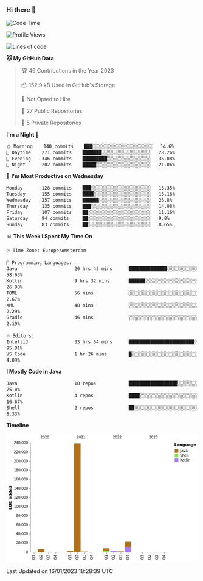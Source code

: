### Hi there 👋


<!--START_SECTION:waka-->
![Code Time](http://img.shields.io/badge/Code%20Time-2%2C895%20hrs%2023%20mins-blue)

![Profile Views](http://img.shields.io/badge/Profile%20Views-5-blue)

![Lines of code](https://img.shields.io/badge/From%20Hello%20World%20I%27ve%20Written-283%20Thousand%20lines%20of%20code-blue)

**🐱 My GitHub Data** 

> 🏆 46 Contributions in the Year 2023
 > 
> 📦 152.9 kB Used in GitHub's Storage 
 > 
> 🚫 Not Opted to Hire
 > 
> 📜 27 Public Repositories 
 > 
> 🔑 5 Private Repositories  
 > 
**I'm a Night 🦉** 

```text
🌞 Morning    140 commits    ███░░░░░░░░░░░░░░░░░░░░░░   14.6% 
🌆 Daytime    271 commits    ███████░░░░░░░░░░░░░░░░░░   28.26% 
🌃 Evening    346 commits    █████████░░░░░░░░░░░░░░░░   36.08% 
🌙 Night      202 commits    █████░░░░░░░░░░░░░░░░░░░░   21.06%

```
📅 **I'm Most Productive on Wednesday** 

```text
Monday       128 commits    ███░░░░░░░░░░░░░░░░░░░░░░   13.35% 
Tuesday      155 commits    ████░░░░░░░░░░░░░░░░░░░░░   16.16% 
Wednesday    257 commits    ██████░░░░░░░░░░░░░░░░░░░   26.8% 
Thursday     135 commits    ███░░░░░░░░░░░░░░░░░░░░░░   14.08% 
Friday       107 commits    ██░░░░░░░░░░░░░░░░░░░░░░░   11.16% 
Saturday     94 commits     ██░░░░░░░░░░░░░░░░░░░░░░░   9.8% 
Sunday       83 commits     ██░░░░░░░░░░░░░░░░░░░░░░░   8.65%

```


📊 **This Week I Spent My Time On** 

```text
⌚︎ Time Zone: Europe/Amsterdam

💬 Programming Languages: 
Java                     20 hrs 43 mins      ██████████████░░░░░░░░░░░   58.63% 
Kotlin                   9 hrs 32 mins       ██████░░░░░░░░░░░░░░░░░░░   26.98% 
TOML                     56 mins             ░░░░░░░░░░░░░░░░░░░░░░░░░   2.67% 
XML                      48 mins             ░░░░░░░░░░░░░░░░░░░░░░░░░   2.29% 
Gradle                   46 mins             ░░░░░░░░░░░░░░░░░░░░░░░░░   2.19%

🔥 Editors: 
IntelliJ                 33 hrs 54 mins      ████████████████████████░   95.91% 
VS Code                  1 hr 26 mins        █░░░░░░░░░░░░░░░░░░░░░░░░   4.09%

```

**I Mostly Code in Java** 

```text
Java                     18 repos            ██████████████████░░░░░░░   75.0% 
Kotlin                   4 repos             ████░░░░░░░░░░░░░░░░░░░░░   16.67% 
Shell                    2 repos             ██░░░░░░░░░░░░░░░░░░░░░░░   8.33%

```


**Timeline**

![Chart not found](https://raw.githubusercontent.com/powercasgamer/powercasgamer/master/charts/bar_graph.png) 


 Last Updated on 16/01/2023 18:28:39 UTC
<!--END_SECTION:waka-->
